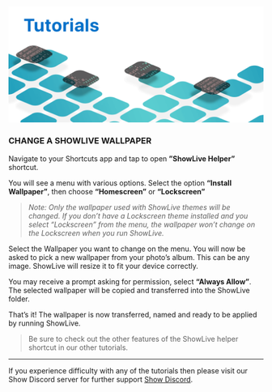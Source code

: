 ![Change a Wallpaper](https://github.com/duke4e/showData/raw/main/images/howto/howtoHeader.png)

### CHANGE A SHOWLIVE WALLPAPER 

Navigate to your Shortcuts app and tap to open **”ShowLive Helper”** shortcut. 

You will see a menu with various options. Select the option **“Install Wallpaper”**, then choose **“Homescreen”** or **“Lockscreen”**

> *Note: Only the wallpaper used with ShowLive themes will be changed. If you don’t have a Lockscreen theme installed and you select “Lockscreen” from the menu, the wallpaper won’t change on the Lockscreen when you run ShowLive.*

Select the Wallpaper you want to change on the menu. You will now be asked to pick a new wallpaper from your photo’s album. This can be any image. ShowLive will resize it to fit your device correctly. 

You may receive a prompt asking for permission, select **“Always Allow”**. The selected wallpaper will be copied and transferred into the ShowLive folder.

That’s it! The wallpaper is now transferred, named and ready to be applied by running ShowLive.

> Be sure to check out the other features of the ShowLive helper shortcut in our other tutorials.

---

If you experience difficulty with any of the tutorials then please visit our Show Discord server for further support [Show Discord](https://discord.gg/ab5H95YYXd).




